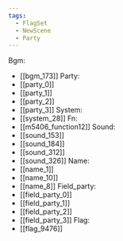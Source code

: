 ```yaml
---
tags:
  - FlagSet
  - NewScene
  - Party
---
```

Bgm:
- [[bgm_173]]
Party:
- [[party_0]]
- [[party_1]]
- [[party_2]]
- [[party_3]]
System:
- [[system_28]]
Fn:
- [[m5406_function12]]
Sound:
- [[sound_153]]
- [[sound_184]]
- [[sound_312]]
- [[sound_326]]
Name:
- [[name_1]]
- [[name_10]]
- [[name_8]]
Field_party:
- [[field_party_0]]
- [[field_party_1]]
- [[field_party_2]]
- [[field_party_3]]
Flag:
- [[flag_9476]]
